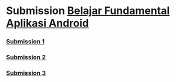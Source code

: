 # Submission [Belajar Fundamental Aplikasi Android](https://www.dicoding.com/academies/14)

### [Submission 1](https://github.com/budiardianata/BFAAdicoding/tree/Submission1)


### [Submission 2](https://github.com/budiardianata/BFAAdicoding/tree/Submission2)


### [Submission 3](https://github.com/budiardianata/BFAAdicoding/tree/SubmissionFinal)
